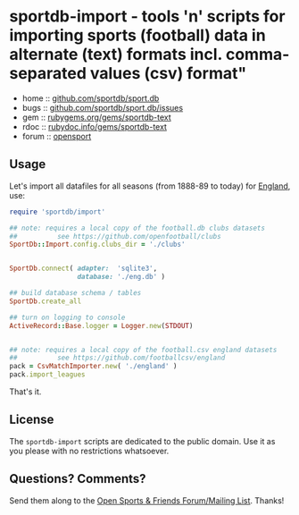 # sportdb-import - tools 'n' scripts for importing sports (football) data in alternate (text) formats incl. comma-separated values (csv) format"


* home  :: [github.com/sportdb/sport.db](https://github.com/sportdb/sport.db)
* bugs  :: [github.com/sportdb/sport.db/issues](https://github.com/sportdb/sport.db/issues)
* gem   :: [rubygems.org/gems/sportdb-text](https://rubygems.org/gems/sportdb-import)
* rdoc  :: [rubydoc.info/gems/sportdb-text](http://rubydoc.info/gems/sportdb-import)
* forum :: [opensport](http://groups.google.com/group/opensport)


## Usage

Let's import all datafiles for all seasons (from 1888-89 to today) 
for [England](https://github.com/footballcsv/england), use: 

``` ruby
require 'sportdb/import' 

## note: requires a local copy of the football.db clubs datasets 
##          see https://github.com/openfootball/clubs
SportDb::Import.config.clubs_dir = './clubs'


SportDb.connect( adapter:  'sqlite3', 
                 database: './eng.db' ) 

## build database schema / tables 
SportDb.create_all 

## turn on logging to console 
ActiveRecord::Base.logger = Logger.new(STDOUT) 


## note: requires a local copy of the football.csv england datasets 
##          see https://github.com/footballcsv/england
pack = CsvMatchImporter.new( './england' ) 
pack.import_leagues 
```

That's it.


## License

The `sportdb-import` scripts are dedicated to the public domain.
Use it as you please with no restrictions whatsoever.


## Questions? Comments?

Send them along to the
[Open Sports & Friends Forum/Mailing List](http://groups.google.com/group/opensport).
Thanks!
